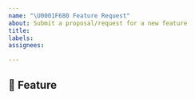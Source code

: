 ```yaml
---
name: "\U0001F680 Feature Request"
about: Submit a proposal/request for a new feature
title: 
labels: 
assignees: 

---
```


## 🚀 Feature

<!-- A clear and concise description of the feature proposal -->
<!-- Please outline the motivation for the proposal. Is your feature request related to a problem? e.g., I'm always frustrated when [...]. If this is related to another GitHub issue, please link here too -->
<!-- A clear and concise description of what you want to happen. -->
<!-- A clear and concise description of any alternative solutions or features you've considered, if any. -->
<!-- Add any other context or screenshots about the feature request here. -->
